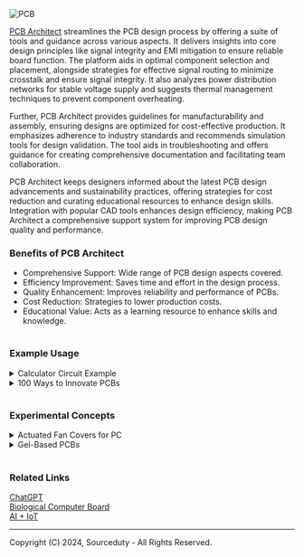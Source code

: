 ![PCB](https://github.com/sourceduty/PCB_Architect/assets/123030236/fa19831f-8189-4f0e-af6b-c691ddcb7064)

[PCB Architect](https://chat.openai.com/g/g-3K2liKOdj-pcb-architect) streamlines the PCB design process by offering a suite of tools and guidance across various aspects. It delivers insights into core design principles like signal integrity and EMI mitigation to ensure reliable board function. The platform aids in optimal component selection and placement, alongside strategies for effective signal routing to minimize crosstalk and ensure signal integrity. It also analyzes power distribution networks for stable voltage supply and suggests thermal management techniques to prevent component overheating.

Further, PCB Architect provides guidelines for manufacturability and assembly, ensuring designs are optimized for cost-effective production. It emphasizes adherence to industry standards and recommends simulation tools for design validation. The tool aids in troubleshooting and offers guidance for creating comprehensive documentation and facilitating team collaboration.

PCB Architect keeps designers informed about the latest PCB design advancements and sustainability practices, offering strategies for cost reduction and curating educational resources to enhance design skills. Integration with popular CAD tools enhances design efficiency, making PCB Architect a comprehensive support system for improving PCB design quality and performance.

### Benefits of PCB Architect

- Comprehensive Support: Wide range of PCB design aspects covered.
- Efficiency Improvement: Saves time and effort in the design process.
- Quality Enhancement: Improves reliability and performance of PCBs.
- Cost Reduction: Strategies to lower production costs.
- Educational Value: Acts as a learning resource to enhance skills and knowledge.

#
### Example Usage

<details><summary>Calculator Circuit Example</summary>
<br>

Designing a simple calculator circuit can be approached in various ways, depending on the complexity and functions you want to include (basic operations like addition, subtraction, multiplication, and division or more complex functions). For this example, I'll outline a basic calculator design using digital logic components such as logic gates, flip-flops, and potentially a microcontroller for more advanced calculations and control.

Calculator Circuit Layout

Key Components:

- Input Keypad: Used for entering numbers and operation commands.
- Display: To show the input numbers, operations, and the result. Common choices include 7-segment displays or LCDs.
- Microcontroller (Optional): Acts as the brain of the calculator, processing inputs and displaying the correct outputs.
- Logic Gates: For basic operations, you can use AND, OR, NOT, XOR gates, etc.
- Flip-Flops: To store the state of calculations and inputs.
- Clock (if needed): For synchronization, especially if sequential logic is involved.
- Basic Logic for Operations:
- Addition: Can be achieved with a series of full adders.
- Subtraction: Utilize adders with two's complement logic.
- Multiplication and Division: More complex, might require a microcontroller for efficient implementation.

Circuit Diagram

This will be a simplified representation focusing on addition.

```
     [Input Keypad]        [Microcontroller or Logic Circuit]        [Display]
          ||                            ||                                ||
          \/                            \/                                \/
    [Button Matrix] ---[Debounce Circuit]---[Encoder]---[ALU/Adder]---[Decoder]---[7-Segment Display]
                                                   |
                                              [Flip-Flops]
                                                   |
                                              [Memory/Register]
```

### Legend

- Button Matrix: Represents the input keypad matrix.
- Debounce Circuit: Ensures clean button press signals.
- Encoder: Converts keypad presses into binary numbers.
- ALU/Adder: Arithmetic Logic Unit, performs calculations.
- Decoder: Converts binary numbers to a format suitable for the display.
- 7-Segment Display: Shows numbers and results.
- Flip-Flops: Store intermediate values during calculations.
- Memory/Register: Stores numbers temporarily.

### Explanation

1. Input Keypad: The user enters numbers and selects operations. The debounce circuit cleans up the signal from each button press.

2. Encoder: The encoder translates keypad inputs into binary data that the microcontroller or logic circuit can process.

3. Microcontroller/Logic Circuit: If using a microcontroller, it processes the inputs based on the programmed logic and performs the necessary calculations. For simpler or more educational designs, discrete logic gates and components like adders and flip-flops can handle basic operations.

4. Display: The result of the calculation is sent to the display, typically through a decoder that translates binary results into a form the display can show (like decimal numbers on a 7-segment display).

This is a very high-level overview and simplifies many aspects of calculator design, especially for more complex functions and operations. Real-world designs can be much more intricate and would likely involve a microcontroller for practicality and efficiency.

<br>
</details>

<details><summary>100 Ways to Innovate PCBs</summary>
<br>

This list of 100 ways to innovate PCBs highlights diverse approaches that range from material innovations and structural design changes to integrating new functionalities and enhancing manufacturing processes.

```
1. Utilize high-speed materials to improve signal integrity.
2. Implement HDI (High Density Interconnect) technology for finer lines and spaces.
3. Design for manufacturability (DFM) to ensure smooth production processes.
4. Use rigid-flex PCBs to integrate flexibility and rigidity where needed.
5. Integrate embedded components within the PCB substrate.
6. Apply conformal coating to protect against environmental damage.
7. Use thermal vias to enhance heat dissipation.
8. Optimize trace routing to minimize electromagnetic interference.
9. Employ differential pairs to reduce crosstalk in high-speed signals.
10. Implement blind and buried vias to save surface space and improve density.
11. Use low-loss materials for high-frequency applications.
12. Design with 3D printing to create complex structures.
13. Apply real-time impedance monitoring during fabrication.
14. Innovate with back-drilling technology to reduce signal reflections.
15. Utilize surface finish techniques like ENIG for better solderability.
16. Develop wearable PCBs using flexible materials.
17. Integrate optical waveguides for high-speed data transfer.
18. Explore the use of graphene for enhanced conductivity.
19. Implement IoT connectivity directly into PCBs.
20. Develop power integrity simulation models for better power distribution.
21. Use automated optical inspection during PCB manufacturing.
22. Integrate wireless charging capabilities into PCB designs.
23. Design multi-layer PCBs for complex electronic devices.
24. Utilize machine learning for optimizing component placement.
25. Develop stretchable PCBs for new applications.
26. Employ phase change materials for temperature regulation.
27. Utilize bio-compatible materials for medical applications.
28. Implement energy harvesting components for self-powered devices.
29. Design with modularity to allow for easy upgrades and repairs.
30. Use transparent PCBs for aesthetic applications.
31. Implement augmented reality for PCB design visualization.
32. Utilize piezoelectric materials for vibration sensing.
33. Develop anti-counterfeiting features using unique materials.
34. Use nanoparticle inks for conductive paths.
35. Innovate with chip-scale packaging to reduce size.
36. Employ software simulation for thermal management.
37. Develop BGA (Ball Grid Array) packages for better interconnection.
38. Innovate with organic substrates for eco-friendly options.
39. Implement smart diagnostic features into PCBs.
40. Use aerosol jet printing for fine-line electronics.
41. Design with polymer thick film for flexibility.
42. Utilize virtual prototyping for faster design cycles.
43. Implement conductive adhesives for component bonding.
44. Develop PCBs with built-in sensors for environmental monitoring.
45. Use selective solder masks for precise application.
46. Design edge connectors for easy integration.
47. Implement embedded passives to reduce surface components.
48. Use recycled materials for sustainable PCB manufacturing.
49. Innovate with in-mold electronics for integrated interfaces.
50. Develop self-assembling techniques for component placement.
51. Utilize liquid crystal polymer (LCP) for high-frequency applications.
52. Employ advanced encapsulation techniques for protection.
53. Integrate microfluidic channels for bio-sensing applications.
54. Use quantum dots for advanced electronics.
55. Implement capacitive touch interfaces directly on PCBs.
56. Develop LED PCBs for efficient lighting solutions.
57. Use phase-change cooling techniques for high-power devices.
58. Innovate with magnetic materials for inductive components.
59. Employ hyperspectral imaging for quality control.
60. Design with acoustic wave sensors for new functionalities.
61. Utilize digital twins for virtual testing.
62. Implement biosensors into wearable PCBs.
63. Develop superconductive materials for extreme efficiency.
64. Use UV curing for faster production cycles.
65. Implement multi-material 3D printing for functional electronics.
66. Explore the use of ceramics for high-temperature applications.
67. Develop PCBs with integrated antennas for communication devices.
68. Utilize solvent-free adhesives for environmental sustainability.
69. Implement haptic feedback components on PCBs.
70. Use conductive polymers for flexible circuits.
71. Develop PCBs for extreme environments (space, underwater, etc.).
72. Employ high-temperature superconductors for energy applications.
73. Innovate with photonic circuits for next-gen electronics.
74. Use pressure-sensitive adhesives for easy assembly.
75. Develop ultra-thin PCBs for minimalistic designs.
76. Implement nanotechnology for groundbreaking applications.
77. Utilize electrochromic materials for dynamic displays.
78. Employ smart alloys for adaptive structures.
79. Develop biochips for medical diagnostics.
80. Use alloy-based conductors for improved performance.
81. Implement voice control features into PCBs.
82. Develop energy-efficient designs to reduce power consumption.
83. Use organic LEDs (OLEDs) for display PCBs.
84. Implement electrostatic discharge (ESD) protection features.
85. Develop thermoelectric generators for power generation.
86. Use micro-electromechanical systems (MEMS) for sensor integration.
87. Innovate with UV-sensitive materials for security features.
88. Employ corrosion-resistant coatings for durability.
89. Implement RFID tags directly into PCBs.
90. Develop PCBs with phase-change materials for data storage.
91. Use thermally conductive plastics for heat management.
92. Innovate with hybrid circuits combining silicon and organic components.
93. Employ adaptive routing techniques for flexible use cases.
94. Develop moisture-sensitive materials for environmental sensing.
95. Implement self-healing materials to prolong PCB life.
96. Use atomic layer deposition for precise coatings.
97. Develop smart grids within PCBs for energy management.
98. Utilize optical fibers for communication layers.
99. Employ nano-coatings for moisture and dust resistance.
100. Explore magnetic levitation for component placement.
```

<br>
</details>

#
### Experimental Concepts

<details><summary>Actuated Fan Covers for PC</summary>
<br>

![Actuated Fan Covers](https://github.com/sourceduty/PCB_Architect/assets/123030236/01d0ec6a-6a1d-4cc3-8e76-1dbadf00c16c)

Actuated Fan Covers for PC

Actuated fan covers for PCs are an interesting innovation that can enhance both the aesthetic appeal and functional aspects of personal computers. These covers are designed to open and close automatically—typically in response to the PC's internal temperature or through manual controls, improving airflow while also protecting internal components from dust and debris. Here’s how incorporating actuated fan covers can benefit PC design and some considerations for implementing them:

### Benefits of Actuated Fan Covers

1. **Improved Thermal Management:**
   - **Dynamic Airflow Regulation:** Actuated covers can open to increase airflow when temperatures rise and close to retain heat when needed, helping maintain optimal operating temperatures.
   - **Enhanced Cooling Efficiency:** Automatically adjusted covers can optimize the cooling performance of fans without the constant need for manual adjustments.

2. **Dust Protection:**
   - When closed, these covers can prevent dust from accumulating inside the PC, reducing the risk of overheating and component damage due to dust buildup.

3. **Noise Reduction:**
   - Covers can be closed during low-demand periods to minimize fan noise, creating a quieter working environment.

4. **Aesthetic and Customization:**
   - With customizable designs, these covers can contribute to the visual appeal of the PC. They can feature LED lighting or transparent materials to showcase internal components.

### Design Considerations

1. **Mechanism Choice:**
   - **Servo Motors:** Precise and reliable, suitable for small adjustments.
   - **Solenoids:** For simpler, binary open/close operations.
   - **Shape Memory Alloys:** Compact and silent, these materials change shape based on temperature, which could naturally sync with the PC's thermal needs.

2. **Control System:**
   - **Temperature Sensors:** To automate the opening and closing based on preset temperature thresholds.
   - **Manual Controls:** Allow users to override automatic settings via software or physical switches.

3. **Integration with PC Design:**
   - The actuation mechanism should be integrated seamlessly with the PC's overall design, considering both aesthetics and function.
   - Ensure the cover’s operation does not interfere with other components or the structural integrity of the PC.

4. **Material Selection:**
   - Materials must withstand temperature variations and potential physical stress. Options include high-grade plastics, metal alloys, or composites.
   - Transparent or mesh materials can be used for covers to maintain airflow even when partially closed.

5. **Safety and Durability:**
   - Design the covers to prevent accidental pinching or jamming.
   - Components should be durable and able to withstand regular opening and closing cycles without failure.

<br>
</details>

<details><summary>Gel-Based PCBs</summary>
<br>

Experimental gel-based PCBs represent a novel approach in the evolution of printed circuit board technology. These PCBs utilize a gel-like substrate instead of the traditional rigid or flexible materials such as FR4 or polyimide. The primary advantage of using a gel substrate lies in its inherent flexibility and adaptability, which can be particularly beneficial in applications requiring conformable electronics that can seamlessly integrate with irregular surfaces or dynamic structures. Moreover, gel-based PCBs offer improved shock absorption and resistance to mechanical stress, making them ideal for use in wearable devices, biomedical applications, and other fields where traditional PCBs might be prone to failure due to flexing or impact.

From a manufacturing perspective, gel-based PCBs pose unique challenges and opportunities. The gel material can be engineered to have self-healing properties, potentially increasing the longevity of electronic devices by repairing minor physical damages automatically. However, the process of embedding electronic components and conducting pathways into a gel requires innovative fabrication techniques. Techniques such as 3D printing or injectable conductive materials are currently under exploration to effectively incorporate circuitry within the gel. This advancement could lead to more robust integration of electronics in environments where exposure to moisture, dust, or extreme conditions is a common challenge.

The thermal and electrical conductivity of gel-based substrates is also a critical area of research. While traditional PCB substrates are designed to offer a balance between electrical insulation and thermal conduction, gel materials might need enhancement to meet these dual requirements effectively. Enhancing the gel's thermal conductivity is essential for dissipating heat generated by electronic components, which is crucial for maintaining operational reliability and preventing overheating. On the electrical side, ensuring that the gel maintains consistent dielectric properties while offering adequate protection against electromagnetic interference (EMI) is vital for the stable operation of the embedded electronics. Thus, the development of gel-based PCBs involves a multidisciplinary approach, combining materials science, electrical engineering, and mechanical engineering to optimize both performance and durability.

<br>
</details>

#
### Related Links

[ChatGPT](https://github.com/sourceduty/ChatGPT)
<br>
[Biological Computer Board](https://github.com/sourceduty/Biological_Computer_Board)
<br>
[AI + IoT](https://github.com/sourceduty/AI_IoT)

***
Copyright (C) 2024, Sourceduty - All Rights Reserved.
